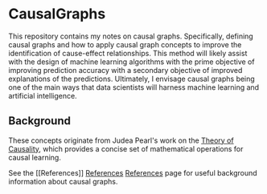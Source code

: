 # CausalGraphs
This repository contains my notes on causal graphs. Specifically, defining causal graphs and how to apply causal graph concepts to improve the identification of cause-effect relationships. This method will likely assist with the design of machine learning algorithms with the prime objective of improving prediction accuracy with a secondary objective of improved explanations of the predictions. Ultimately, I envisage causal graphs being one of the main ways that data scientists will harness machine learning and artificial intelligence.

## Background
These concepts originate from Judea Pearl's work on the [Theory of Causality](http://bayes.cs.ucla.edu/home.htm), which provides a concise set of mathematical operations for causal learning.

See the [[References]] [References](https://github.com/cobleg/CausalGraphs/References.md) [References](references.md) page for useful background information about causal graphs.
